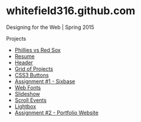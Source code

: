 # whitefield316.github.com

Designing for the Web | Spring 2015

Projects
* [Phillies vs Red Sox](http://whitefield316.github.com/phillies "Phillies vs Red Sox")
* [Resume](http://whitefield316.github.com/resume "Resume")
* [Header](http://whitefield316.github.com/header "Header")
* [Grid of Projects](http://whitefield316.github.com/grid "Grid")
* [CSS3 Buttons](http://whitefield316.github.com/css3-button "CSS3 Buttons")
* [Assignment #1 - Sixbase](http://whitefield316.github.com/assignment1 "Assignment #1")
* [Web Fonts](http://whitefield316.github.com/web-fonts "Web Fonts")
* [Slideshow](http://whitefield316.github.com/slideshow "Slideshow")
* [Scroll Events](http://whitefield316.github.com/scrolling "Scroll Events")
* [Lightbox](http://whitefield316.github.com/lightbox "Lightbox")
* [Assignment #2 - Portfolio Website](http://whitefield316.github.com/assignment2 "Assignment #2")
